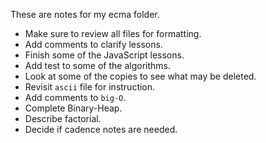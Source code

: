 These are notes for my ecma folder.

- Make sure to review all files for formatting.
- Add comments to clarify lessons. 
- Finish some of the JavaScript lessons.
- Add test to some of the algorithms.
- Look at some of the copies to see what may be deleted.
- Revisit `ascii` file for instruction.
- Add comments to `big-O`.
- Complete Binary-Heap.
- Describe factorial.
- Decide if cadence notes are needed.
